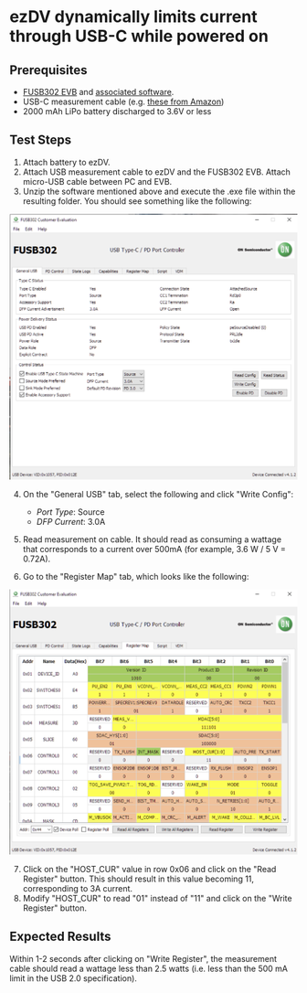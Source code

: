 # ezDV dynamically limits current through USB-C while powered on

## Prerequisites

* [FUSB302 EVB](https://www.mouser.com/ProductDetail/863-FUSB302TGEVB) and [associated software](https://www.onsemi.com/pub/collateral/fusb302%20evb%20gui.zip).
* USB-C measurement cable (e.g. [these from Amazon](https://www.amazon.com/gp/product/B09V81BTMK/ref=ppx_yo_dt_b_asin_title_o04_s00?ie=UTF8&psc=1))
* 2000 mAh LiPo battery discharged to 3.6V or less

## Test Steps

1. Attach battery to ezDV.
2. Attach USB measurement cable to ezDV and the FUSB302 EVB. Attach micro-USB cable between PC and EVB.
3. Unzip the software mentioned above and execute the .exe file within the resulting folder. You should see something like the following:

![EVB GUI application on startup](06-general-usb.png)

4. On the "General USB" tab, select the following and click "Write Config":

    * *Port Type*: Source
    * *DFP Current*: 3.0A
    
5. Read measurement on cable. It should read as consuming a wattage that corresponds to a current over 500mA (for example, 3.6 W / 5 V = 0.72A).
6. Go to the "Register Map" tab, which looks like the following:

![EVB GUI application displaying the Register Map](06-register-map.png)

7. Click on the "HOST_CUR" value in row 0x06 and click on the "Read Register" button. This should result in this value becoming 11, corresponding to 3A current.
8. Modify "HOST_CUR" to read "01" instead of "11" and click on the "Write Register" button.

## Expected Results

Within 1-2 seconds after clicking on "Write Register", the measurement cable should read a wattage less than 2.5 watts (i.e. less than the 500 mA limit in the USB 2.0 specification).